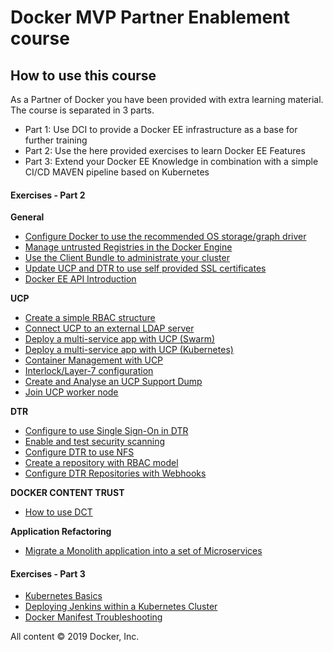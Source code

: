 # Docker MVP Partner Enablement course

## How to use this course

As a Partner of Docker you have been provided with extra learning material. The course is separated in 3 parts.
 - Part 1: Use DCI to provide a Docker EE infrastructure as a base for further training
 - Part 2: Use the here provided exercises to learn Docker EE Features
 - Part 3: Extend your Docker EE Knowledge in combination with a simple CI/CD MAVEN pipeline based on Kubernetes

#### Exercises - Part 2 

**General**

- [Configure Docker to use the recommended OS storage/graph driver](https://github.com/BillMills/workshop-pe/blob/master/exercises/part02-general-recommended_OS_storage_or_graph_driver.md)
- [Manage untrusted Registries in the Docker Engine](https://github.com/BillMills/workshop-pe/blob/master/exercises/part02-general-untrusted_registry.md)
- [Use the Client Bundle to administrate your cluster](https://github.com/BillMills/workshop-pe/blob/master/exercises/part02-ucp-clientbundle.md)
- [Update UCP and DTR to use self provided SSL certificates](https://github.com/BillMills/workshop-pe/blob/master/exercises/part02-general-ssl-certificates.md)
- [Docker EE API Introduction](https://github.com/BillMills/workshop-pe/blob/master/exercises/part02-general-api.md)


**UCP**

- [Create a simple RBAC structure](https://github.com/BillMills/workshop-pe/blob/master/exercises/part02-ucp-rbac-structure.md)
- [Connect UCP to an external LDAP server](https://github.com/BillMills/workshop-pe/blob/master/exercises/part02-ucp-ldap.md)
- [Deploy a multi-service app with UCP (Swarm)](https://github.com/BillMills/workshop-pe/blob/master/exercises/part02-ucp-service-swarm.md)
- [Deploy a multi-service app with UCP (Kubernetes)](https://github.com/BillMills/workshop-pe/blob/master/exercises/part02-ucp-service-kubernetes.md)
- [Container Management with UCP](https://github.com/BillMills/workshop-pe/blob/master/exercises/part02-ucp-container-management.md)
- [Interlock/Layer-7 configuration](https://github.com/BillMills/workshop-pe/blob/master/exercises/part02-ucp-service-interlock.md)
- [Create and Analyse an UCP Support Dump](https://github.com/BillMills/workshop-pe/blob/master/exercises/part02-ucp-support-dump.md)
- [Join UCP worker node](https://github.com/BillMills/workshop-pe/blob/master/exercises/part02-ucp-join_worker_nodes.md)


**DTR**

- [Configure to use Single Sign-On in DTR](https://github.com/BillMills/workshop-pe/blob/master/exercises/part02-dtr-sso.md)
- [Enable and test security scanning](https://github.com/BillMills/workshop-pe/blob/master/exercises/part02-dtr-security-scanning.md)
- [Configure DTR to use NFS](https://github.com/BillMills/workshop-pe/blob/master/exercises/part02-dtr-nfs.md)
- [Create a repository with RBAC model](https://github.com/BillMills/workshop-pe/blob/master/exercises/part02-dtr-repository-rbac.md)
- [Configure DTR Repositories with Webhooks](https://github.com/BillMills/workshop-pe/blob/master/exercises/part02-dtr-webhook.md)

**DOCKER CONTENT TRUST**

- [How to use DCT](https://github.com/BillMills/workshop-pe/blob/master/exercises/part02-general-dct.md)

**Application Refactoring**

- [Migrate a Monolith application into a set of Microservices](https://github.com/BillMills/workshop-pe/blob/master/exercises/part02-app-migrate-to-microservices.md)

#### Exercises - Part 3

- [Kubernetes Basics](https://github.com/BillMills/workshop-pe/blob/master/exercises/part03-kubernetes-basics.md)
- [Deploying Jenkins within a Kubernetes Cluster](https://github.com/BillMills/workshop-pe/blob/master/exercises/part03-kubernetes-Jenkins.md)
- [Docker Manifest Troubleshooting](https://github.com/BillMills/workshop-pe/blob/master/exercises/part03-docker-manifest-troubleshooting.md)

All content &copy; 2019 Docker, Inc.
